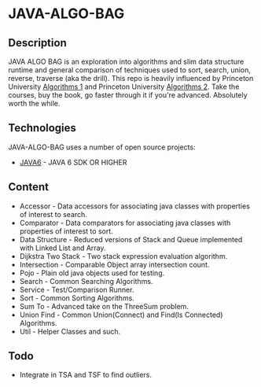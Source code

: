 # JAVA-ALGO-BAG

## Description

JAVA ALGO BAG is an exploration into algorithms and slim data structure runtime and general comparison of techniques used to sort, search, union, reverse, traverse (aka the drill). This repo is heavily influenced by Princeton University [Algorithms 1] and Princeton University [Algorithms 2]. Take the courses, buy the book, go faster through it if you're advanced. Absolutely worth the while.

## Technologies

JAVA-ALGO-BAG uses a number of open source projects:

  * [JAVA6] - JAVA 6 SDK OR HIGHER

## Content

 * Accessor - Data accessors for associating java classes with properties of interest to search.
 * Comparator - Data comparators for associating java classes with properties of interest to sort.
 * Data Structure - Reduced versions of Stack and Queue implemented with Linked List and Array.
 * Dijkstra Two Stack - Two stack expression evaluation algorithm.
 * Intersection - Comparable Object array intersection count.
 * Pojo - Plain old java objects used for testing.
 * Search - Common Searching Algorithms.
 * Service - Test/Comparison Runner.
 * Sort - Common Sorting Algorithms.
 * Sum To - Advanced take on the ThreeSum problem.
 * Union Find - Common Union(Connect) and Find(Is Connected) Algorithms.
 * Util - Helper Classes and such.

## Todo

  - Integrate in TSA and TSF to find outliers. 

  [JAVA6]: <https://www.oracle.com/java/technologies/javase-jdk11-downloads.html>
  [Algorithms 1]: <https://online.princeton.edu/node/201>
  [Algorithms 2]: <https://online.princeton.edu/node/166>